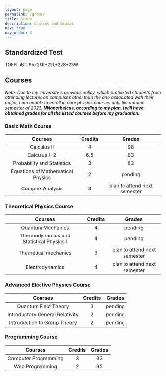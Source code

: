 ```yaml
---
layout: page
permalink: /grade/
title: Grade
description: Courses and Grades
nav: true
nav_order: 4
---
```


## Standardized Test
TOEFL iBT: 95=28R+22L+22S+23W
## Courses
*Note: Due to my university's previous policy, which prohibited students from attending lectures on campuses other than the one associated with their major, I am unable to enroll in core physics courses until the autumn semester of 2023.* ***NNonetheless, according to my plan, I will have obtained grades for all the listed courses before my graduation.***

### Basic Math Course


| Courses      | Credits | Grades    |
| :---:       |    :----:   |         :---: |
| Calculus II      | 4       | 98  |
| Calculus I-2   | 6.5        | 83     |
| Probability and Statistics | 3 |  83 | 
| Equations of Mathematical Physics | 2 |  pending | 
| Complex Analysis | 3 | plan to attend next semester|


### Theoretical Physics Course


| Courses      | Credits | Grades    |
| :---:       |    :----:   |         :---: |
| Quantum Mechanics | 4 | pending |
| Thermodynamics and Statistical Physics I | 4 | pending |
| Theoretical mechanics | 3 | plan to attend next semester |
| Electrodynamics | 4 | plan to attend next semester |


### Advanced Elective Physics Course


| Courses      | Credits | Grades    |
| :---:       |    :----:   |         :---: |
| Quantum Field Theory | 3 | pending |
| Introductory General Relativity | 2 | pending |
| Introduction to Group Theory | 2 | pending |


### Programming Course

| Courses      | Credits | Grades    |
| :---:       |    :----:   |         :---: |
| Computer Programming | 3 | 83 |
| Web Programming | 2 | 95 |